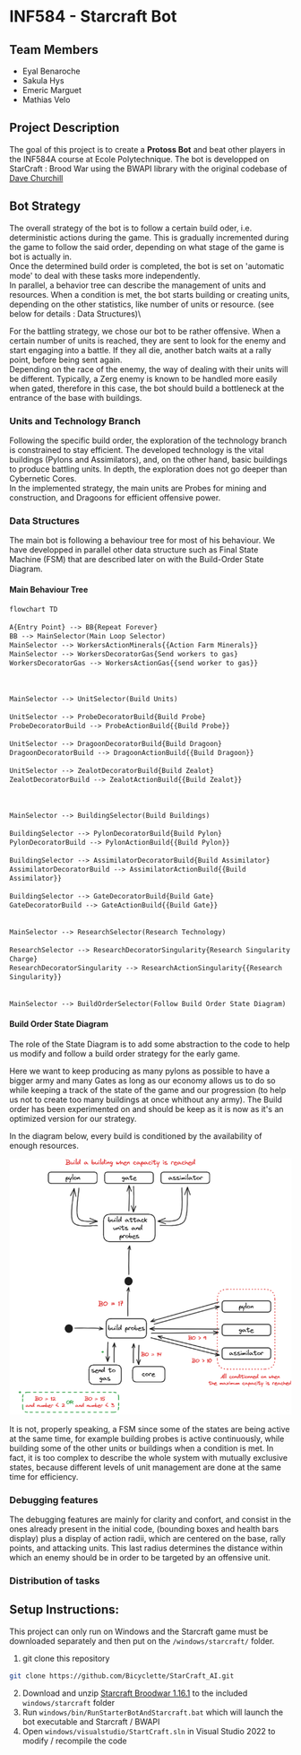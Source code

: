 # INF584 - Starcraft Bot

## Team Members

- Eyal Benaroche
- Sakula Hys
- Emeric Marguet
- Mathias Velo

## Project Description

The goal of this project is to create a **Protoss Bot** and beat other players in the INF584A course at Ecole Polytechnique.
The bot is developped on StarCraft : Brood War using the BWAPI library with the original codebase of [Dave Churchill](https://github.com/davechurchill/STARTcraft)

## Bot Strategy

The overall strategy of the bot is to follow a certain build oder, i.e. deterministic actions during the game. This is gradually incremented during the 
game to follow the said order, depending on what stage of the game is bot is actually in.\
Once the determined build order is completed, the bot is set on 'automatic mode' to deal with these tasks more independently.\
In parallel, a behavior tree can describe the management of units and resources. When a condition is met, the bot starts building or
creating units, depending on the other statistics, like number of units or resource. (see below for details : Data Structures)\

For the battling strategy, we chose our bot to be rather offensive. When a certain number of units is reached, they are sent to look
for the enemy and start engaging into a battle. If they all die, another batch waits at a rally point, before being sent again.\
Depending on the race of the enemy, the way of dealing with their units will be different.
Typically, a Zerg enemy is known to be handled more easily when gated, therefore in this case, the bot should build a bottleneck at
the entrance of the base with buildings.

### Units and Technology Branch

Following the specific build order, the exploration of the technology branch is constrained to stay efficient.
The developed technology is the vital buildings (Pylons and Assimilators), and, on the other hand, basic buildings to produce battling units.
In depth, the exploration does not go deeper than Cybernetic Cores.\
In the implemented strategy, the main units are Probes for mining and construction, and Dragoons for efficient offensive power. 


### Data Structures

The main bot is following a behaviour tree for most of his behaviour. We have developped in parallel other data structure such as Final State Machine (FSM) that are described later on with the Build-Order State Diagram.

#### Main Behaviour Tree

```mermaid
flowchart TD

A{Entry Point} --> BB{Repeat Forever}
BB --> MainSelector(Main Loop Selector)
MainSelector --> WorkersActionMinerals{{Action Farm Minerals}}
MainSelector --> WorkersDecoratorGas{Send workers to gas}
WorkersDecoratorGas --> WorkersActionGas{{send worker to gas}}



MainSelector --> UnitSelector(Build Units)

UnitSelector --> ProbeDecoratorBuild{Build Probe}
ProbeDecoratorBuild --> ProbeActionBuild{{Build Probe}}

UnitSelector --> DragoonDecoratorBuild{Build Dragoon}
DragoonDecoratorBuild --> DragoonActionBuild{{Build Dragoon}}

UnitSelector --> ZealotDecoratorBuild{Build Zealot}
ZealotDecoratorBuild --> ZealotActionBuild{{Build Zealot}}



MainSelector --> BuildingSelector(Build Buildings)

BuildingSelector --> PylonDecoratorBuild{Build Pylon}
PylonDecoratorBuild --> PylonActionBuild{{Build Pylon}}

BuildingSelector --> AssimilatorDecoratorBuild{Build Assimilator}
AssimilatorDecoratorBuild --> AssimilatorActionBuild{{Build Assimilator}}

BuildingSelector --> GateDecoratorBuild{Build Gate}
GateDecoratorBuild --> GateActionBuild{{Build Gate}}


MainSelector --> ResearchSelector(Research Technology)

ResearchSelector --> ResearchDecoratorSingularity{Research Singularity Charge}
ResearchDecoratorSingularity --> ResearchActionSingularity{{Research Singularity}}


MainSelector --> BuildOrderSelector(Follow Build Order State Diagram)

```

#### Build Order State Diagram

The role of the State Diagram is to add some abstraction to the code to help us modify and follow a build order strategy for the early game. 

Here we want to keep producing as many pylons as possible to have a bigger army and many Gates as long as our economy allows us to do so while keeping a track of the state of the game and our progression (to help us not to create too many buildings at once whithout any army).
The Build order has been experimented on and should be keep as it is now as it's an optimized version for our strategy.

In the diagram below, every build is conditioned by the availability of enough resources.

![Build Order State Diagram](/BO_state_dg.png "Build Order State Diagram")

It is not, properly speaking, a FSM since some of the states are being active at the same time, for example building probes is active
continuously, while building some of the other units or buildings when a condition is met. In fact, it is too complex to describe the whole
system with mutually exclusive states, because different levels of unit management are done at the same time for efficiency.

### Debugging features

The debugging features are mainly for clarity and confort, and consist in the ones already present in the initial code,
(bounding boxes and health bars display) plus a display of action radii, which are centered on the base, rally points, and
attacking units. This last radius determines the distance within which an enemy should be in order to be targeted by an offensive unit.

### Distribution of tasks

## Setup Instructions:

This project can only run on Windows and the Starcraft game must be downloaded separately and then put on the `/windows/starcraft/` folder.

1. git clone this repository 

```bash
git clone https://github.com/Bicyclette/StarCraft_AI.git
```

2. Download and unzip [Starcraft Broodwar 1.16.1](http://www.cs.mun.ca/~dchurchill/startcraft/scbw_bwapi440.zip) to the included `windows/starcraft` folder
3. Run `windows/bin/RunStarterBotAndStarcraft.bat` which will launch the bot executable and Starcraft / BWAPI
4. Open `windows/visualstudio/StartCraft.sln` in Visual Studio 2022 to modify / recompile the code
